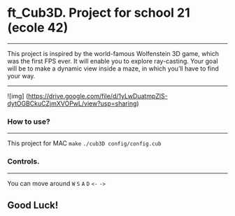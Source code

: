 # ft_Cub3D. Project for school 21 (ecole 42)
-------------

This project is inspired by the world-famous Wolfenstein 3D game, which was the first FPS ever. It will enable you to explore ray-casting. Your goal will be to make a dynamic view inside a maze, in which you’ll have to find your way.

-----------------------------


![img] (https://drive.google.com/file/d/1yLwDuatmpZlS-dytOGBCkuCZjmXVOPwL/view?usp=sharing)

### How to use?
------------------------------
This project for MAC
`make`
`./cub3D config/config.cub`

### Controls.
------------------------------
You can move around `W` `S` `A` `D` `<-` `->`

## Good Luck!

